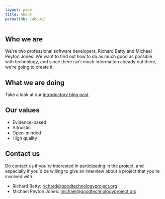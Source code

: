 ```yaml
---
layout: page
title: About
permalink: /about/
---
```


## Who we are

We're two professional software developers, Richard Batty and Michael Peyton Jones. We want to find out how to do as much good as possible with technology, and since there isn't much information already out there, we're going to create it.

## What we are doing

Take a look at our [introductory blog post](/2015/11/24/the-good-technology-project.html).

## Our values

* Evidence-based
* Altruistic
* Open-minded
* High quality

## Contact us

Do contact us if you're interested in participating in the project, and especially if you'd be willing to give an interview about a project that you're involved with.

- Richard Batty: richard@goodtechnologyproject.org
- Michael Peyton Jones: michael@goodtechnologyproject.org

